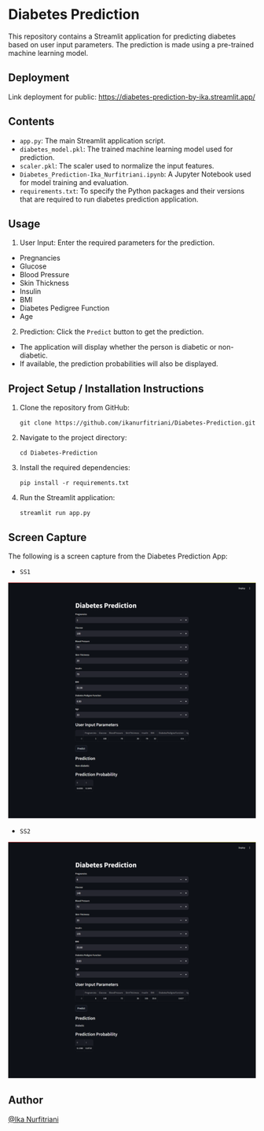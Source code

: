 # Diabetes Prediction
This repository contains a Streamlit application for predicting diabetes based on user input parameters. The prediction is made using a pre-trained machine learning model.

## Deployment
Link deployment for public:
https://diabetes-prediction-by-ika.streamlit.app/

## Contents
- `app.py`: The main Streamlit application script.
- `diabetes_model.pkl`: The trained machine learning model used for prediction.
- `scaler.pkl`: The scaler used to normalize the input features.
- `Diabetes_Prediction-Ika_Nurfitriani.ipynb`: A Jupyter Notebook used for model training and evaluation.
- `requirements.txt`: To specify the Python packages and their versions that are required to run diabetes prediction application.

## Usage
1. User Input: Enter the required parameters for the prediction.
- Pregnancies
- Glucose
- Blood Pressure
- Skin Thickness
- Insulin
- BMI
- Diabetes Pedigree Function
- Age
2. Prediction: Click the `Predict` button to get the prediction.
- The application will display whether the person is diabetic or non-diabetic.
- If available, the prediction probabilities will also be displayed.

## Project Setup / Installation Instructions
1. Clone the repository from GitHub:  
   ```
   git clone https://github.com/ikanurfitriani/Diabetes-Prediction.git
   ```

2. Navigate to the project directory:  
   ```
   cd Diabetes-Prediction
   ```

3. Install the required dependencies:  
   ```
   pip install -r requirements.txt
   ```

4. Run the Streamlit application:  
   ```
   streamlit run app.py
   ```

## Screen Capture
The following is a screen capture from the Diabetes Prediction App:
- `SS1`
<img src="screenshots/SS-Prediction1.png" alt="SS1" width="800"> 

- `SS2`
<img src="screenshots/SS-Prediction2.png" alt="SS1" width="800">

## Author
[@Ika Nurfitriani](https://github.com/ikanurfitriani)